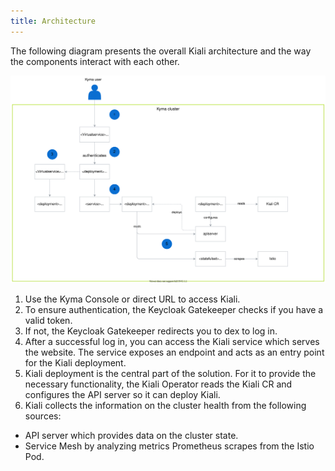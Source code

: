 ```yaml
---
title: Architecture
---
```


The following diagram presents the overall Kiali architecture and the way the components interact with each other.

![Kiali architecture](assets/architecture.svg)

1. Use the Kyma Console or direct URL to access Kiali.
2. To ensure authentication, the Keycloak Gatekeeper checks if you have a valid token.
3. If not, the Keycloak Gatekeeper redirects you to dex to log in.
4. After a successful log in, you can access the Kiali service which serves the website. The service exposes an endpoint and acts as an entry point for the Kiali deployment.
5. Kiali deployment is the central part of the solution. For it to provide the necessary functionality, the Kiali Operator reads the Kiali CR and configures the API server so it can deploy Kiali.
6. Kiali collects the information on the cluster health from the following sources:
  * API server which provides data on the cluster state.
  * Service Mesh by analyzing metrics Prometheus scrapes from the Istio Pod.
